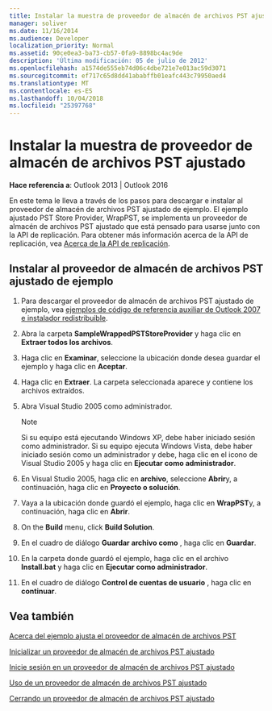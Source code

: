 ```yaml
---
title: Instalar la muestra de proveedor de almacén de archivos PST ajustado
manager: soliver
ms.date: 11/16/2014
ms.audience: Developer
localization_priority: Normal
ms.assetid: 90ce0ea3-ba73-cb57-0fa9-8898bc4ac9de
description: 'Última modificación: 05 de julio de 2012'
ms.openlocfilehash: a1574de555eb74d06c4dbe721e7e013ac59d3071
ms.sourcegitcommit: ef717c65d8dd41ababffb01eafc443c79950aed4
ms.translationtype: MT
ms.contentlocale: es-ES
ms.lasthandoff: 10/04/2018
ms.locfileid: "25397768"
---
```

# <a name="installing-the-sample-wrapped-pst-store-provider"></a>Instalar la muestra de proveedor de almacén de archivos PST ajustado

  
  
**Hace referencia a**: Outlook 2013 | Outlook 2016 
  
En este tema le lleva a través de los pasos para descargar e instalar al proveedor de almacén de archivos PST ajustado de ejemplo. El ejemplo ajustado PST Store Provider, WrapPST, se implementa un proveedor de almacén de archivos PST ajustado que está pensado para usarse junto con la API de replicación. Para obtener más información acerca de la API de replicación, vea [Acerca de la API de replicación](about-the-replication-api.md).
  
## <a name="install-the-sample-wrapped-pst-store-provider"></a>Instalar al proveedor de almacén de archivos PST ajustado de ejemplo

1. Para descargar el proveedor de almacén de archivos PST ajustado de ejemplo, vea [ejemplos de código de referencia auxiliar de Outlook 2007 e instalador redistribuible](https://www.microsoft.com/en-us/download/details.aspx?id=24102).
    
2. Abra la carpeta **SampleWrappedPSTStoreProvider** y haga clic en **Extraer todos los archivos**.
    
3. Haga clic en **Examinar**, seleccione la ubicación donde desea guardar el ejemplo y haga clic en **Aceptar**.
    
4. Haga clic en **Extraer**. La carpeta seleccionada aparece y contiene los archivos extraídos.
    
5. Abra Visual Studio 2005 como administrador.
    
    > [!NOTE]
    > Si su equipo está ejecutando Windows XP, debe haber iniciado sesión como administrador. Si su equipo ejecuta Windows Vista, debe haber iniciado sesión como un administrador y debe, haga clic en el icono de Visual Studio 2005 y haga clic en **Ejecutar como administrador**. 
  
6. En Visual Studio 2005, haga clic en **archivo**, seleccione **Abrir**y, a continuación, haga clic en **Proyecto o solución**.
    
7. Vaya a la ubicación donde guardó el ejemplo, haga clic en **WrapPST**y, a continuación, haga clic en **Abrir**.
    
8. On the **Build** menu, click **Build Solution**.
    
9. En el cuadro de diálogo **Guardar archivo como** , haga clic en **Guardar**.
    
10. En la carpeta donde guardó el ejemplo, haga clic en el archivo **Install.bat** y haga clic en **Ejecutar como administrador**.
    
11. En el cuadro de diálogo **Control de cuentas de usuario** , haga clic en **continuar**.
    
## <a name="see-also"></a>Vea también



[Acerca del ejemplo ajusta el proveedor de almacén de archivos PST](about-the-sample-wrapped-pst-store-provider.md)
  
[Inicializar un proveedor de almacén de archivos PST ajustado](initializing-a-wrapped-pst-store-provider.md)
  
[Inicie sesión en un proveedor de almacén de archivos PST ajustado](logging-on-to-a-wrapped-pst-store-provider.md)
  
[Uso de un proveedor de almacén de archivos PST ajustado](using-a-wrapped-pst-store-provider.md)
  
[Cerrando un proveedor de almacén de archivos PST ajustado](shutting-down-a-wrapped-pst-store-provider.md)

